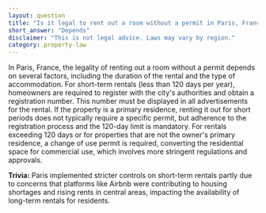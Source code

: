 ```yaml
---
layout: question
title: "Is it legal to rent out a room without a permit in Paris, France?"
short_answer: "Depends"
disclaimer: "This is not legal advice. Laws may vary by region."
category: property-law
---
```

In Paris, France, the legality of renting out a room without a permit depends on several factors, including the duration of the rental and the type of accommodation. For short-term rentals (less than 120 days per year), homeowners are required to register with the city's authorities and obtain a registration number. This number must be displayed in all advertisements for the rental. If the property is a primary residence, renting it out for short periods does not typically require a specific permit, but adherence to the registration process and the 120-day limit is mandatory. For rentals exceeding 120 days or for properties that are not the owner's primary residence, a change of use permit is required, converting the residential space for commercial use, which involves more stringent regulations and approvals.

**Trivia:** Paris implemented stricter controls on short-term rentals partly due to concerns that platforms like Airbnb were contributing to housing shortages and rising rents in central areas, impacting the availability of long-term rentals for residents.
